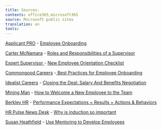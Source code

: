 ```yaml
---
title: Sources:
contexts: office365,microsoft365
source: Microsoft public sites
translation: en
tools: 
---
```


[Applicant PRO](http://www.applicantpro.com/) \- [Employee Onboarding  
](http://www.applicantpro.com/products/onboarding/)

[Carter McNamara](https://www.linkedin.com/pub/carter-mcnamara-mba-phd/10/537/978) \- [Roles and Responsibilities of a Supervisor](http://managementhelp.org/supervision/roles.htm#anchor234351)

[Expert Supervisor ](http://www.expertsupervisor.com/)\- [New Employee Orientation Checklist](vhttp://www.expertsupervisor.com/article.aspx?ID=pub_OrientingNew&scope=pub)

[Commongood Careers](http://commongoodcareers.org/) \-[ Best Practices for Employee Onboarding](http://commongoodcareers.org/articles/detail/best-practices-for-employee-onboarding)

[Idealist Careers](http://idealistcareers.org/) \- [Closing the Deal: Salary And Benefits Negotiation](http://idealistcareers.org/closing-the-deal-salary-and-benefits-negotiation/)

[Mining Man](http://www.miningman.com/) \- [How to Welcome a New Employee to the Team](http://www.miningman.com/Blog/January-2010/How-to-Welcome-a-New-Employee-to-the-Team)

[Berkley HR](http://hrweb.berkeley.edu/) \- [Performance Expectations = Results \+ Actions & Behaviors](http://hrweb.berkeley.edu/guides/managing-hr/managing-successfully/performance-management/planning/expectations)

[HR Pulse News Desk](http://www.hrpulse.co.za/component/contact/contact/11-uncategorised/11) \- [Why is induction so important](http://www.hrpulse.co.za/recruitment1/induction/229077-why-is-induction-so-important)

[Susan Heathfield](https://twitter.com/SusanHeathfield) \- [Use Mentoring to Develop Employees](http://humanresources.about.com/od/glossarym/g/mentoring.htm)

